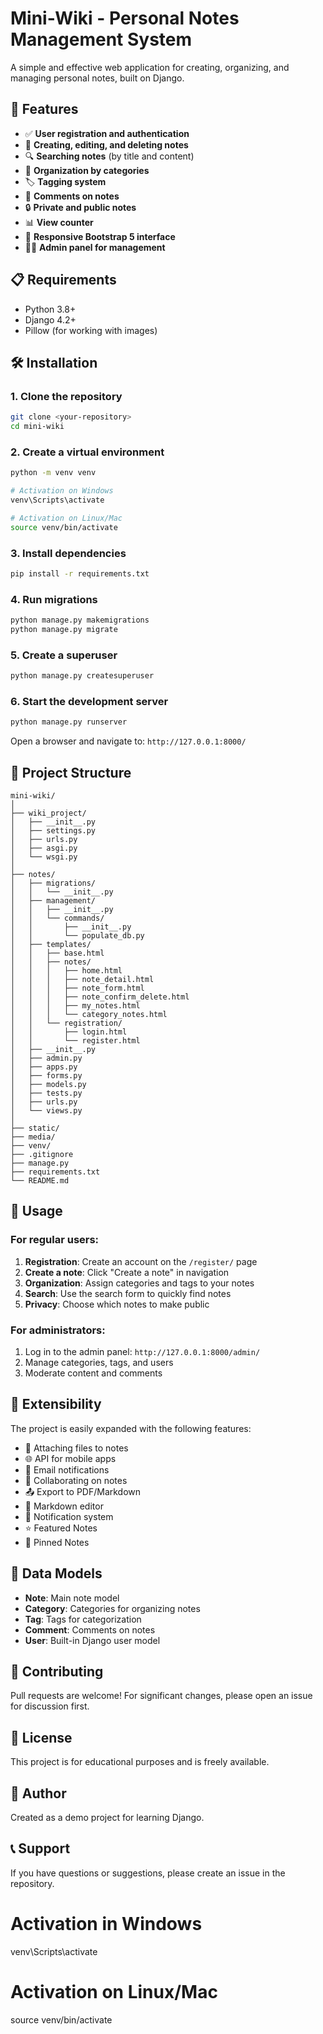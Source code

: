 # Mini-Wiki - Personal Notes Management System

A simple and effective web application for creating, organizing, and managing personal notes, built on Django.

## 🚀 Features

- ✅ **User registration and authentication**
- 📝 **Creating, editing, and deleting notes**
- 🔍 **Searching notes** (by title and content)
- 📁 **Organization by categories**
- 🏷️ **Tagging system**
- 💬 **Comments on notes**
- 🔒 **Private and public notes**
- 📊 **View counter**
- 🎨 **Responsive Bootstrap 5 interface**
- 👨‍💼 **Admin panel for management**

## 📋 Requirements

- Python 3.8+
- Django 4.2+
- Pillow (for working with images)

## 🛠️ Installation

### 1. Clone the repository

```bash
git clone <your-repository>
cd mini-wiki
```

### 2. Create a virtual environment

```bash
python -m venv venv

# Activation on Windows
venv\Scripts\activate

# Activation on Linux/Mac
source venv/bin/activate
```

### 3. Install dependencies

```bash
pip install -r requirements.txt
```

### 4. Run migrations

```bash
python manage.py makemigrations
python manage.py migrate
```

### 5. Create a superuser

```bash
python manage.py createsuperuser
```

### 6. Start the development server

```bash
python manage.py runserver
```

Open a browser and navigate to: `http://127.0.0.1:8000/`

## 📁 Project Structure

```
mini-wiki/
│
├── wiki_project/
│   ├── __init__.py
│   ├── settings.py
│   ├── urls.py
│   ├── asgi.py
│   └── wsgi.py
│
├── notes/
│   ├── migrations/
│   │   └── __init__.py
│   ├── management/
│   │   ├── __init__.py
│   │   └── commands/
│   │       ├── __init__.py
│   │       └── populate_db.py
│   ├── templates/
│   │   ├── base.html
│   │   ├── notes/
│   │   │   ├── home.html
│   │   │   ├── note_detail.html
│   │   │   ├── note_form.html
│   │   │   ├── note_confirm_delete.html
│   │   │   ├── my_notes.html
│   │   │   └── category_notes.html
│   │   └── registration/
│   │       ├── login.html
│   │       └── register.html
│   ├── __init__.py
│   ├── admin.py
│   ├── apps.py
│   ├── forms.py
│   ├── models.py
│   ├── tests.py
│   ├── urls.py
│   └── views.py
│
├── static/
├── media/
├── venv/
├── .gitignore
├── manage.py
├── requirements.txt
└── README.md
```

## 🎯 Usage

### For regular users:

1. **Registration**: Create an account on the `/register/` page
2. **Create a note**: Click "Create a note" in navigation
3. **Organization**: Assign categories and tags to your notes
4. **Search**: Use the search form to quickly find notes
5. **Privacy**: Choose which notes to make public

### For administrators:

1. Log in to the admin panel: `http://127.0.0.1:8000/admin/`
2. Manage categories, tags, and users
3. Moderate content and comments

## 🔧 Extensibility

The project is easily expanded with the following features:

- 📎 Attaching files to notes
- 🌐 API for mobile apps
- 📧 Email notifications
- 🔗 Collaborating on notes
- 📤 Export to PDF/Markdown
- 🎨 Markdown editor
- 🔔 Notification system
- ⭐ Featured Notes
- 📌 Pinned Notes

## 📝 Data Models

- **Note**: Main note model
- **Category**: Categories for organizing notes
- **Tag**: Tags for categorization
- **Comment**: Comments on notes
- **User**: Built-in Django user model

## 🤝 Contributing

Pull requests are welcome! For significant changes, please open an issue for discussion first.

## 📄 License

This project is for educational purposes and is freely available.

## 👤 Author

Created as a demo project for learning Django.

## 📞 Support

If you have questions or suggestions, please create an issue in the repository.

# Activation in Windows
venv\Scripts\activate

# Activation on Linux/Mac
source venv/bin/activate
